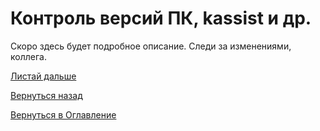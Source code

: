 # Контроль версий ПК, kassist и др.

Скоро здесь будет подробное описание. Следи за изменениями, коллега.

[Листай дальше](090-DB-errors.md)

[Вернуться назад](080-dashboards.md)

[Вернуться в Оглавление](Readme.md)